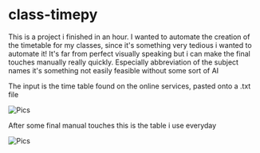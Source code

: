 # class-timepy

This is a project i finished in an hour. I wanted to automate the creation of the timetable for my classes, since it's something very tedious i wanted to automate it! It's far from perfect visually speaking but i can make the final touches manually really quickly. Especially abbreviation of the subject names it's something not easily feasible without some sort of AI

The input is the time table found on the online services, pasted onto a .txt file

![Pics](http://i.imgur.com/B615VE3.png?1)

After some final manual touches this is the table i use everyday

![Pics](http://i.imgur.com/SL4LH11.png?1)
